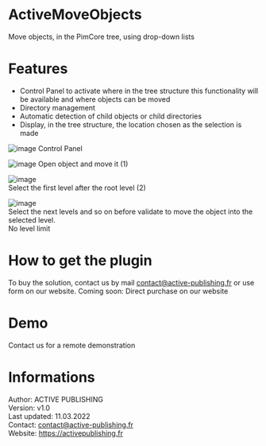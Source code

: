 # ActiveMoveObjects
Move objects, in the PimCore tree, using drop-down lists

# Features
- Control Panel to activate where in the tree structure this functionality will be available and where objects can be moved
- Directory management
- Automatic detection of child objects or child directories
- Display, in the tree structure, the location chosen as the selection is made

![image](https://user-images.githubusercontent.com/26277574/162991722-58a42978-a185-475a-83e4-9321d0b5f872.png)
Control Panel

![image](https://user-images.githubusercontent.com/26277574/162993770-eedd471a-7edd-4a40-9131-b11df4b805f9.png)
Open object and move it (1) 

![image](https://user-images.githubusercontent.com/26277574/162994361-7dfa703d-44af-4279-afcb-e88dcb51971a.png)
<br/>Select the first level after the root level (2)

![image](https://user-images.githubusercontent.com/26277574/162995019-6dd0cc40-c5f7-4e43-a299-0f03b2f19cce.png)
<br/>Select the next levels and so on before validate to move the object into the selected level. 
<br/>No level limit

# How to get the plugin
To buy the solution, contact us by mail contact@active-publishing.fr or use form on our website.
Coming soon: Direct purchase on our website

# Demo
Contact us for a remote demonstration

# Informations
Author: ACTIVE PUBLISHING
<br/>Version: v1.0
<br/>Last updated: 11.03.2022
<br/>Contact: contact@active-publishing.fr
<br/>Website: https://activepublishing.fr
